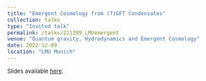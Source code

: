 ```yaml
---
title: "Emergent Cosmology from (T)GFT Condensates"
collection: talks
type: "Invited talk"
permalink: /talks/221209_LMUemergent
venue: "Quantum gravity, Hydrodynamics and Emergent Cosmology"
date: 2022-12-09
location: "LMU Munich"
---
```


<span style="font-size: small">Slides available [here](http://marchetti-luca.github.io/files/230328_LMUemergent_slides.pdf).</span>
